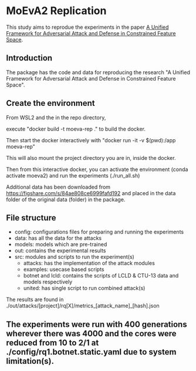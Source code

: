 # MoEvA2 Replication

<!-- [![License: MIT](https://img.shields.io/badge/License-MIT-yellow.svg)](https://opensource.org/licenses/MIT)
# [![arXiv](https://img.shields.io/badge/arXiv-2112.01156-b31b1b.svg)](https://arxiv.org/abs/2112.01156) -->

This study aims to reprodue the experiments in the paper [A Unified Framework for Adversarial Attack and Defense in Constrained Feature Space](https://arxiv.org/abs/2112.01156). 

## Introduction

The package has the code and data for reproducing the research "A Unified Framework for Adversarial Attack and Defense in Constrained Feature Space".

## Create the environment

From WSL2 and the in the repo directory,

execute "docker build -t moeva-rep ." to build the docker.

Then  start the docker interactively with "docker run -it -v $(pwd):/app moeva-rep"

This will also mount the project directory you are in, inside the docker. 

Then from this interactive docker, you can activate the environment (conda activate moeva2) and run the experiments (./run_all.sh)

Additional data has been downloaded from https://figshare.com/s/84ae808ce6999fafd192 and placed in the data folder of the original data (folder) in the package.

## File structure

- config: configurations files for preparing and running the experiments
- data: has all the data for the attacks
- models: models which are pre-trained
- out: contains the experimental results
- src: modules and scripts to run the experiment(s)
  - attacks: has the implementation of the attack modules
  - examples: usecase based scripts
  - botnet and lcld: contains the scripts of LCLD & CTU-13 data and models respectively
  - united: has single script to run combined attack(s)

The results are found in ./out/attacks/[project]/rq[X]/metrics_[attack_name]_[hash].json

## The experiments were run with 400 generations wherever there was 4000 and the cores were reduced from 10 to 2/1 at ./config/rq1.botnet.static.yaml due to system limitation(s).
